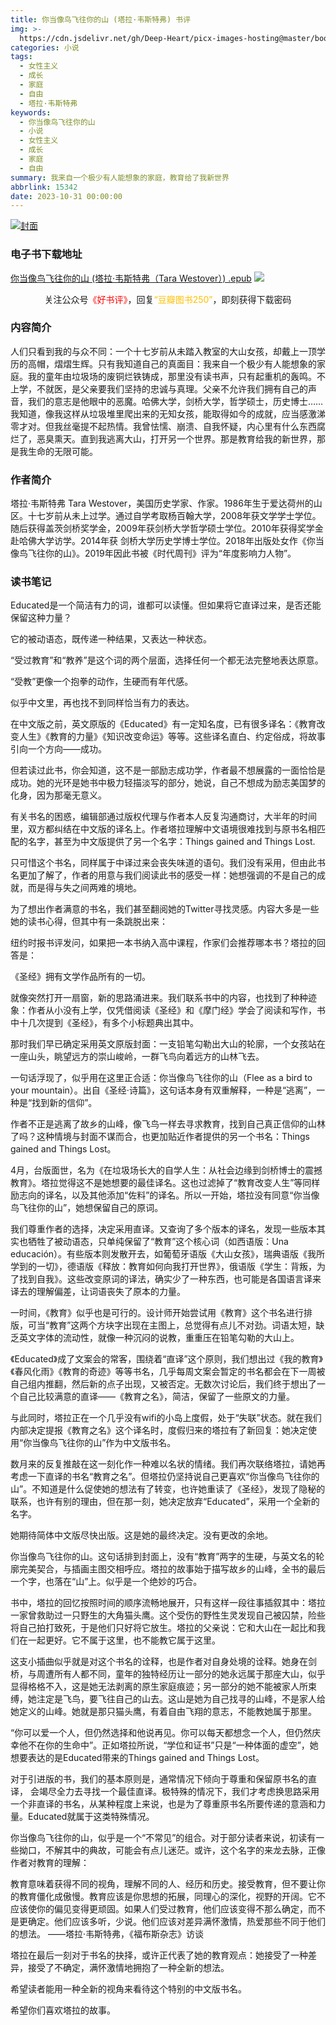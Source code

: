 ```yaml
---
title: 你当像鸟飞往你的山 (塔拉·韦斯特弗) 书评
img: >-
  https://cdn.jsdelivr.net/gh/Deep-Heart/picx-images-hosting@master/boomments/你当像鸟飞往你的山.3drfqok02j20.webp
categories: 小说
tags:
  - 女性主义
  - 成长
  - 家庭
  - 自由
  - 塔拉·韦斯特弗
keywords:
  - 你当像鸟飞往你的山
  - 小说
  - 女性主义
  - 成长
  - 家庭
  - 自由
summary: 我来自一个极少有人能想象的家庭，教育给了我新世界
abbrlink: 15342
date: 2023-10-31 00:00:00
---
```


[![封面](https://cdn.jsdelivr.net/gh/Deep-Heart/picx-images-hosting@master/boomments/你当像鸟飞往你的山.3drfqok02j20.webp)]()
### 电子书下载地址
[你当像鸟飞往你的山 (塔拉·韦斯特弗（Tara Westover）) .epub](https://url57.ctfile.com/f/23765157-960784044-cee14a)
![](https://cdn.jsdelivr.net/gh/Deep-Heart/picx-images-hosting@master/WeChat/wechat_mp_large.6xheshb4rok0.webp)
<center>关注公众号<font color="#ff0000">《好书评》</font>，回复<font color="#ffc000">“豆瓣图书250”</font>，即刻获得下载密码</center>

### 内容简介
人们只看到我的与众不同：一个十七岁前从未踏入教室的大山女孩，却戴上一顶学历的高帽，熠熠生辉。只有我知道自己的真面目：我来自一个极少有人能想象的家庭。我的童年由垃圾场的废铜烂铁铸成，那里没有读书声，只有起重机的轰鸣。不上学，不就医，是父亲要我们坚持的忠诚与真理。父亲不允许我们拥有自己的声音，我们的意志是他眼中的恶魔。哈佛大学，剑桥大学，哲学硕士，历史博士……我知道，像我这样从垃圾堆里爬出来的无知女孩，能取得如今的成就，应当感激涕零才对。但我丝毫提不起热情。我曾怯懦、崩溃、自我怀疑，内心里有什么东西腐烂了，恶臭熏天。直到我逃离大山，打开另一个世界。那是教育给我的新世界，那是我生命的无限可能。

### 作者简介
塔拉·韦斯特弗 Tara Westover，美国历史学家、作家。1986年生于爱达荷州的山区。十七岁前从未上过学。通过自学考取杨百翰大学，2008年获文学学士学位。随后获得盖茨剑桥奖学金，2009年获剑桥大学哲学硕士学位。2010年获得奖学金赴哈佛大学访学。2014年获 剑桥大学历史学博士学位。2018年出版处女作《你当像鸟飞往你的山》。2019年因此书被《时代周刊》评为“年度影响力人物”。

### 读书笔记
Educated是一个简洁有力的词，谁都可以读懂。但如果将它直译过来，是否还能保留这种力量？

它的被动语态，既传递一种结果，又表达一种状态。

“受过教育”和“教养”是这个词的两个层面，选择任何一个都无法完整地表达原意。

“受教”更像一个抱拳的动作，生硬而有年代感。

似乎中文里，再也找不到同样恰当有力的表达。


在中文版之前，英文原版的《Educated》有一定知名度，已有很多译名：《教育改变人生》《教育的力量》《知识改变命运》等等。这些译名直白、约定俗成，将故事引向一个方向——成功。

但若读过此书，你会知道，这不是一部励志成功学，作者最不想展露的一面恰恰是成功。她的光环是她书中极力轻描淡写的部分，她说，自己不想成为励志美国梦的化身，因为那毫无意义。

有关书名的困惑，编辑部通过版权代理与作者本人反复沟通商讨，大半年的时间里，双方都纠结在中文版的译名上。作者塔拉理解中文语境很难找到与原书名相匹配的名字，甚至为中文版提供了另一个名字：Things gained and Things Lost.

只可惜这个书名，同样属于中译过来会丧失味道的语句。我们没有采用，但由此书名更加了解了，作者的用意与我们阅读此书的感受一样：她想强调的不是自己的成就，而是得与失之间两难的境地。

为了想出作者满意的书名，我们甚至翻阅她的Twitter寻找灵感。内容大多是一些她的读书心得，但其中有一条跳脱出来：

纽约时报书评发问，如果把一本书纳入高中课程，作家们会推荐哪本书？塔拉的回答是：

《圣经》拥有文学作品所有的一切。

就像突然打开一扇窗，新的思路涌进来。我们联系书中的内容，也找到了种种迹象：作者从小没有上学，仅凭借阅读《圣经》和《摩门经》学会了阅读和写作，书中十几次提到《圣经》，有多个小标题典出其中。

那时我们早已确定采用英文原版封面：一支铅笔勾勒出大山的轮廓，一个女孩站在一座山头，眺望远方的崇山峻岭，一群飞鸟向着远方的山林飞去。

一句话浮现了，似乎用在这里正合适：你当像鸟飞往你的山（Flee as a bird to your mountain）。出自《圣经·诗篇》，这句话本身有双重解释，一种是“逃离”，一种是“找到新的信仰”。

作者不正是逃离了故乡的山峰，像飞鸟一样去寻求教育，找到自己真正信仰的山林了吗？这种情境与封面不谋而合，也更加贴近作者提供的另一个书名：Things gained and Things Lost。

4月，台版面世，名为《在垃圾场长大的自学人生：从社会边缘到剑桥博士的震撼教育》。塔拉觉得这不是她想要的最佳译名。这也过滤掉了“教育改变人生”等同样励志向的译名，以及其他添加“佐料”的译名。所以一开始，塔拉没有同意“你当像鸟飞往你的山”，她想保留自己的原词。

我们尊重作者的选择，决定采用直译。又查询了多个版本的译名，发现一些版本其实也牺牲了被动语态，只单纯保留了“教育”这个核心词（如西语版：Una educación）。有些版本则发散开去，如葡萄牙语版《大山女孩》，瑞典语版《我所学到的一切》，德语版《释放：教育如何向我打开世界》，俄语版《学生：背叛，为了找到自我》。这些改变原词的译法，确实少了一种东西，也可能是各国语言译来译去的理解偏差，让词语丧失了原本的力量。

一时间，《教育》似乎也是可行的。设计师开始尝试用《教育》这个书名进行排版，可当“教育”这两个方块字出现在主图上，总觉得有点儿不对劲。词语太短，缺乏英文字体的流动性，就像一种沉闷的说教，重重压在铅笔勾勒的大山上。

《Educated》成了文案会的常客，围绕着“直译”这个原则，我们想出过《我的教育》《春风化雨》《教育的奇迹》等等书名，几乎每周文案会暂定的书名都会在下一周被自己组内推翻，然后新的点子出现，又被否定。无数次讨论后，我们终于想出了一个自己比较满意的直译——《教育之名》，简洁，保留了一些原文的力量。

与此同时，塔拉正在一个几乎没有wifi的小岛上度假，处于“失联”状态。就在我们内部决定提报《教育之名》这个译名时，度假归来的塔拉有了新回复：她决定使用“你当像鸟飞往你的山”作为中文版书名。

数月来的反复推敲在这一刻化作一种难以名状的情绪。我们再次联络塔拉，请她再考虑一下直译的书名“教育之名”。但塔拉仍坚持说自己更喜欢“你当像鸟飞往你的山”。不知道是什么促使她的想法有了转变，也许她重读了《圣经》，发现了隐秘的联系，也许有别的理由，但在那一刻，她决定放弃“Educated”，采用一个全新的名字。

她期待简体中文版尽快出版。这是她的最终决定。没有更改的余地。

你当像鸟飞往你的山。这句话排到封面上，没有“教育”两字的生硬，与英文名的轮廓完美契合，与插画主图交相呼应。塔拉的故事始于描写故乡的山峰，全书的最后一个字，也落在“山”上。似乎是一个绝妙的巧合。

书中，塔拉的回忆按照时间的顺序流畅地展开，只有这样一段往事插叙其中：塔拉一家曾救助过一只野生的大角猫头鹰。这个受伤的野性生灵发现自己被囚禁，险些将自己拍打致死，于是他们只好将它放生。塔拉的父亲说：它和大山在一起比和我们在一起更好。它不属于这里，也不能教它属于这里。

这支小插曲似乎就是对这个书名的诠释，也是作者对自身处境的诠释。她身在剑桥，与周遭所有人都不同，童年的独特经历让一部分的她永远属于那座大山，似乎显得格格不入，这是她无法剥离的原生家庭痕迹；另一部分的她不能被家人所束缚，她注定是飞鸟，要飞往自己的山去。这山是她为自己找寻的山峰，不是家人给她定义的山峰。她就是那只猫头鹰，有着自由飞翔的意志，不能教她属于那里。

“你可以爱一个人，但仍然选择和他说再见。你可以每天都想念一个人，但仍然庆幸他不在你的生命中”。正如塔拉所说，“学位和证书”只是“一种体面的虚空”，她想要表达的是Educated带来的Things gained and Things Lost。

对于引进版的书，我们的基本原则是，通常情况下倾向于尊重和保留原书名的直译， 会竭尽全力去寻找一个最佳直译。极特殊的情况下，我们才考虑换思路采用一个非直译的书名，从某种程度上来说，也是为了尊重原书名所要传递的意涵和力量。Educated就属于这类特殊情况。 

你当像鸟飞往你的山，似乎是一个“不常见”的组合。对于部分读者来说，初读有一些拗口，不解其中的典故，可能会有点儿迷茫。或许，这个名字的来龙去脉，正像作者对教育的理解：

教育意味着获得不同的视角，理解不同的人、经历和历史。接受教育，但不要让你的教育僵化成傲慢。教育应该是你思想的拓展，同理心的深化，视野的开阔。它不应该使你的偏见变得更顽固。如果人们受过教育，他们应该变得不那么确定，而不是更确定。他们应该多听，少说。他们应该对差异满怀激情，热爱那些不同于他们的想法。
——塔拉·韦斯特弗，《福布斯杂志》访谈

塔拉在最后一刻对于书名的抉择，或许正代表了她的教育观点：她接受了一种差异，接受了不确定，满怀激情地拥抱了一种全新的想法。

希望读者能用一种全新的视角来看待这个特别的中文版书名。

希望你们喜欢塔拉的故事。
